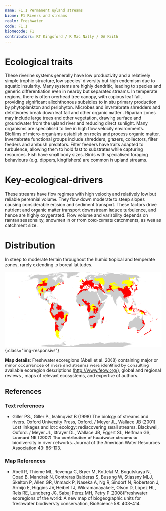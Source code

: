 ```yaml
---
name: F1.1 Permanent upland streams
biome: F1 Rivers and streams
realm: Freshwater
code: F1.1
biomecode: F1
contributors: RT Kingsford / R Mac Nally / DA Keith
---
```


# Ecological traits

These riverine systems generally have low productivity and a relatively simple trophic structure, low species’ diversity but high endemism due to aquatic insularity. Many systems are highly dendritic, leading to species and generic differentiation even in nearby but separated streams. In temperate regions, there is often overhead tree canopy, with copious leaf fall, providing significant allochthonous subsidies to in situ primary production by phytoplankton and periphyton. Microbes and invertebrate shredders and detritivores break down leaf fall and other organic matter . Riparian zones may include large trees and other vegetation, drawing surface and groundwater from the upland river and reducing direct sunlight. Many organisms are specialised to live in high flow velocity environments. Biofilms of micro-organisms establish on rocks and process organic matter. Invertebrate functional groups include shredders, grazers, collectors, filter feeders and ambush predators. Filter feeders have traits adapted to turbulence, allowing them to hold fast to substrates while capturing resources. Fish have small body sizes. Birds with specialised foraging behaviours (e.g. dippers, kingfishers) are common in upland streams.

# Key-ecological-drivers

These streams have flow regimes with high velocity and relatively low but reliable perennial volume. They flow down moderate to steep slopes causing considerable erosion and sediment transport. These factors drive nutrient and organic matter transport downstream induce turbulence, and hence are highly oxygenated. Flow volume and variability depends on rainfall seasonality, snowmelt in or from cold-climate catchments, as well as catchment size.

# Distribution

In steep to moderate terrain throughout the humid tropical and temperate zones, rarely extending to boreal latitudes.

![image-title-here](/assets/maps/F1_1.png){:class="img-responsive"}

**Map details**: Freshwater ecoregions (Abell et al. 2008) containing major or minor occurrences of rivers and streams were identified by consulting available ecoregion descriptions (http://www.feow.org/),  global and regional reviews , maps of relevant ecosystems, and expertise of authors.

## References
### Text references
* Giller PS., Giller P., Malmqvist B (1998) The biology of streams and rivers. Oxford University Press, Oxford. / Meyer JL, Wallace JB (2001) Lost linkages and lotic ecology: rediscovering small streams. Blackwell, Oxford. / Meyer JL, Strayer DL, Wallace JB, Eggert SL, Helfman GS, Leonard NE (2007) The contribution of headwater streams to biodiversity in river networks. Journal of the American Water Resources Association 43:  86–103.
### Map References
* Abell R, Thieme ML, Revenga C, Bryer M, Kottelat M, Bogutskaya N, Coad B, Mandrak N, Contreras Balderas S, Bussing W, Stiassny MLJ, Skelton P, Allen GR, Unmack P, Naseka A, Ng R, Sindorf N, Robertson J, Armijo E, Higgins JV, Heibel TJ, Wikramanayake E, Olson D, López HL, Reis RE, Lundberg JG, Sabaj Pérez MH, Petry P (2008)Freshwater ecoregions of the world: A new map of biogeographic units for freshwater biodiversity conservation, BioScience 58: 403–414.
